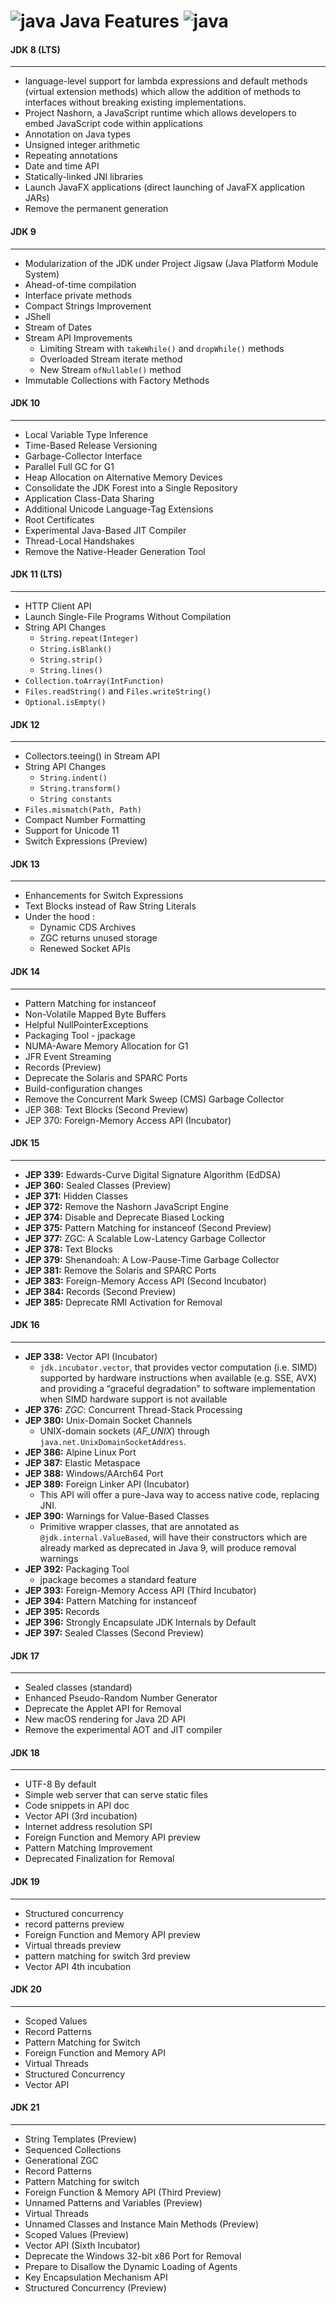 # ![java](https://openjdk.java.net/images/duke-thinking.png) Java Features ![java](https://openjdk.java.net/images/duke-thinking.png)

#### JDK 8 (LTS)
-----------------

* language-level support for lambda expressions and default methods (virtual extension methods) which allow the addition
  of methods to interfaces without breaking existing implementations.
* Project Nashorn, a JavaScript runtime which allows developers to embed JavaScript code within applications
* Annotation on Java types
* Unsigned integer arithmetic
* Repeating annotations
* Date and time API
* Statically-linked JNI libraries
* Launch JavaFX applications (direct launching of JavaFX application JARs)
* Remove the permanent generation

#### JDK 9
-----------------

* Modularization of the JDK under Project Jigsaw (Java Platform Module System)
* Ahead-of-time compilation
* Interface private methods
* Compact Strings Improvement
* JShell
* Stream of Dates
* Stream API Improvements
    * Limiting Stream with `takeWhile()` and `dropWhile()` methods
    * Overloaded Stream iterate method
    * New Stream `ofNullable()` method
* Immutable Collections with Factory Methods

#### JDK 10
-----------------

* Local Variable Type Inference
* Time-Based Release Versioning
* Garbage-Collector Interface
* Parallel Full GC for G1
* Heap Allocation on Alternative Memory Devices
* Consolidate the JDK Forest into a Single Repository
* Application Class-Data Sharing
* Additional Unicode Language-Tag Extensions
* Root Certificates
* Experimental Java-Based JIT Compiler
* Thread-Local Handshakes
* Remove the Native-Header Generation Tool

#### JDK 11 (LTS)
-----------------

* HTTP Client API
* Launch Single-File Programs Without Compilation
* String API Changes
    * `String.repeat(Integer)`
    * `String.isBlank()`
    * `String.strip()`
    * `String.lines()`
* `Collection.toArray(IntFunction)`
* `Files.readString()` and `Files.writeString()`
* `Optional.isEmpty()`

#### JDK 12
-----------------

* Collectors.teeing() in Stream API
* String API Changes
    * `String.indent()`
    * `String.transform()`
    * `String constants`
* `Files.mismatch(Path, Path)`
* Compact Number Formatting
* Support for Unicode 11
* Switch Expressions (Preview)

#### JDK 13
-----------------

* Enhancements for Switch Expressions
* Text Blocks instead of Raw String Literals
* Under the hood :
    * Dynamic CDS Archives
    * ZGC returns unused storage
    * Renewed Socket APIs

#### JDK 14
-----------------

* Pattern Matching for instanceof
* Non-Volatile Mapped Byte Buffers
* Helpful NullPointerExceptions
* Packaging Tool - jpackage
* NUMA-Aware Memory Allocation for G1
* JFR Event Streaming
* Records (Preview)
* Deprecate the Solaris and SPARC Ports
* Build-configuration changes
* Remove the Concurrent Mark Sweep (CMS) Garbage Collector
* JEP 368: Text Blocks (Second Preview)
* JEP 370: Foreign-Memory Access API (Incubator)

#### JDK 15
-----------------

* **JEP 339:** Edwards-Curve Digital Signature Algorithm (EdDSA)
* **JEP 360:** Sealed Classes (Preview)
* **JEP 371:** Hidden Classes
* **JEP 372:** Remove the Nashorn JavaScript Engine
* **JEP 374:** Disable and Deprecate Biased Locking
* **JEP 375:** Pattern Matching for instanceof (Second Preview)
* **JEP 377:** ZGC: A Scalable Low-Latency Garbage Collector
* **JEP 378:** Text Blocks
* **JEP 379:** Shenandoah: A Low-Pause-Time Garbage Collector
* **JEP 381:** Remove the Solaris and SPARC Ports
* **JEP 383:** Foreign-Memory Access API (Second Incubator)
* **JEP 384:** Records (Second Preview)
* **JEP 385:** Deprecate RMI Activation for Removal

#### JDK 16
-------------

* **JEP 338:** Vector API (Incubator)
    * `jdk.incubator.vector`, that provides vector computation (i.e. SIMD) supported by hardware instructions when
      available (e.g. SSE, AVX) and providing a “graceful degradation” to software implementation when SIMD hardware
      support is not available
* **JEP 376:** _ZGC_: Concurrent Thread-Stack Processing
* **JEP 380:** Unix-Domain Socket Channels
    * UNIX-domain sockets (_AF_UNIX_) through `java.net.UnixDomainSocketAddress`.
* **JEP 386:** Alpine Linux Port
* **JEP 387:** Elastic Metaspace
* **JEP 388:** Windows/AArch64 Port
* **JEP 389:** Foreign Linker API (Incubator)
    * This API will offer a pure-Java way to access native code, replacing JNI.
* **JEP 390:** Warnings for Value-Based Classes
    * Primitive wrapper classes, that are annotated as `@jdk.internal.ValueBased`, will have their constructors which
      are already marked as deprecated in Java 9, will produce removal warnings
* **JEP 392:** Packaging Tool
    * jpackage becomes a standard feature
* **JEP 393:** Foreign-Memory Access API (Third Incubator)
* **JEP 394:** Pattern Matching for instanceof
* **JEP 395:** Records
* **JEP 396:** Strongly Encapsulate JDK Internals by Default
* **JEP 397:** Sealed Classes (Second Preview)

#### JDK 17
-------------

* Sealed classes (standard)
* Enhanced Pseudo-Random Number Generator
* Deprecate the Applet API for Removal
* New macOS rendering for Java 2D API
* Remove the experimental AOT and JIT compiler

#### JDK 18
-------------
* UTF-8 By default
* Simple web server that can serve static files
* Code snippets in API doc
* Vector API (3rd incubation)
* Internet address resolution SPI
* Foreign Function and Memory API preview
* Pattern Matching Improvement
* Deprecated Finalization for Removal

#### JDK 19
-------------
* Structured concurrency
* record patterns preview
* Foreign Function and Memory API preview
* Virtual threads preview
* pattern matching for switch 3rd preview
* Vector API 4th incubation
#### JDK 20
-------------
* Scoped Values
* Record Patterns
* Pattern Matching for Switch
* Foreign Function and Memory API
* Virtual Threads
* Structured Concurrency
* Vector API
#### JDK 21
-------------
* String Templates (Preview)
* Sequenced Collections
* Generational ZGC
* Record Patterns 
* Pattern Matching for switch
* Foreign Function & Memory API (Third Preview) 
* Unnamed Patterns and Variables (Preview) 
* Virtual Threads 
* Unnamed Classes and Instance Main Methods (Preview) 
* Scoped Values (Preview)
* Vector API (Sixth Incubator)
* Deprecate the Windows 32-bit x86 Port for Removal
* Prepare to Disallow the Dynamic Loading of Agents
* Key Encapsulation Mechanism API
* Structured Concurrency (Preview)
  
